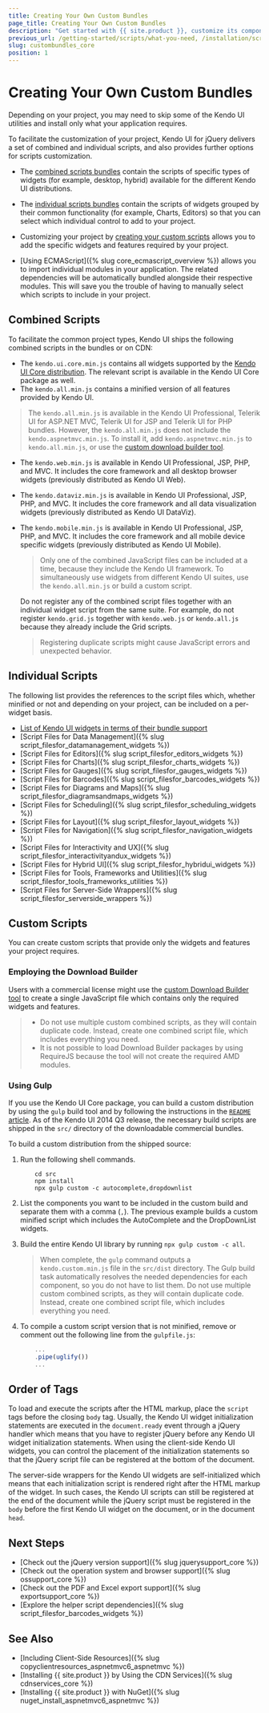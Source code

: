 ```yaml
---
title: Creating Your Own Custom Bundles
page_title: Creating Your Own Custom Bundles
description: "Get started with {{ site.product }}, customize its components according to your project, and add only the helpers that you need."
previous_url: /getting-started/scripts/what-you-need, /installation/scripts/what-you-need, installation-mvc/adding-client-side-resources/scripts/what-you-need
slug: custombundles_core
position: 1
---
```


# Creating Your Own Custom Bundles

Depending on your project, you may need to skip some of the Kendo UI utilities and install only what your application requires.  

To facilitate the customization of your project, Kendo UI for jQuery delivers a set of combined and individual scripts, and also provides further options for scripts customization.

* The [combined scripts bundles](#combined-scripts) contain the scripts of specific types of widgets (for example, desktop, hybrid) available for the different Kendo UI distributions.

* The [individual scripts bundles](#individual-scripts) contain the scripts of widgets grouped by their common functionality (for example, Charts, Editors) so that you can select which individual control to add to your project.  

* Customizing your project by [creating your custom scripts](#custom-scripts) allows you to add the specific widgets and features required by your project.

* [Using ECMAScript]({% slug core_ecmascript_overview %}) allows you to import individual modules in your application. The related dependencies will be automatically bundled alongside their respective modules. This will save you the trouble of having to manually select which scripts to include in your project.

## Combined Scripts

To facilitate the common project types, Kendo UI ships the following combined scripts in the bundles or on CDN:

*  The `kendo.ui.core.min.js` contains all widgets supported by the [Kendo UI Core distribution](https://docs.telerik.com/kendo-ui/introduction#list-of-widgets). The relevant script is available in the Kendo UI Core package as well.
*  The `kendo.all.min.js` contains a minified version of all features provided by Kendo UI.

  > The `kendo.all.min.js` is available in the Kendo UI Professional, Telerik UI for ASP.NET MVC, Telerik UI for JSP and Telerik UI for PHP bundles. However, the `kendo.all.min.js` does not include the `kendo.aspnetmvc.min.js`. To install it, add `kendo.aspnetmvc.min.js` to `kendo.all.min.js`, or use the [custom download builder tool](https://www.telerik.com/download/custom-download).

* The `kendo.web.min.js` is available in Kendo UI Professional, JSP, PHP, and MVC. It includes the core framework and all desktop browser widgets (previously distributed as Kendo UI Web).
* The `kendo.dataviz.min.js` is available in Kendo UI Professional, JSP, PHP, and MVC. It includes the core framework and all data visualization widgets (previously distributed as Kendo UI DataViz).
* The `kendo.mobile.min.js` is available in Kendo UI Professional, JSP, PHP, and MVC. It includes the core framework and all mobile device specific widgets (previously distributed as Kendo UI Mobile).

    > Only one of the combined JavaScript files can be included at a time, because they include the Kendo UI framework. To simultaneously use widgets from different Kendo UI suites, use the `kendo.all.min.js` or build a custom script.

    Do not register any of the combined script files together with an individual widget script from the same suite. For example, do not register `kendo.grid.js` together with `kendo.web.js` or `kendo.all.js` because they already include the Grid scripts.

    > Registering duplicate scripts might cause JavaScript errors and unexpected behavior.

## Individual Scripts

The following list provides the references to the script files which, whether minified or not and depending on your project, can be included on a per-widget basis.

+ [List of Kendo UI widgets in terms of their bundle support](https://docs.telerik.com/kendo-ui/introduction#list-of-widgets)
+ [Script Files for Data Management]({% slug script_filesfor_datamanagement_widgets %})
+ [Script Files for Editors]({% slug script_filesfor_editors_widgets %})
+ [Script Files for Charts]({% slug script_filesfor_charts_widgets %})
+ [Script Files for Gauges]({% slug script_filesfor_gauges_widgets %})
+ [Script Files for Barcodes]({% slug script_filesfor_barcodes_widgets %})
+ [Script Files for Diagrams and Maps]({% slug script_filesfor_diagramsandmaps_widgets %})
+ [Script Files for Scheduling]({% slug script_filesfor_scheduling_widgets %})
+ [Script Files for Layout]({% slug script_filesfor_layout_widgets %})
+ [Script Files for Navigation]({% slug script_filesfor_navigation_widgets %})
+ [Script Files for Interactivity and UX]({% slug script_filesfor_interactivityandux_widgets %})
+ [Script Files for Hybrid UI]({% slug script_filesfor_hybridui_widgets %})
+ [Script Files for Tools, Frameworks and Utilities]({% slug script_filesfor_tools_frameworks_utilities %})
+ [Script Files for Server-Side Wrappers]({% slug script_filesfor_serverside_wrappers %})

## Custom Scripts

You can create custom scripts that provide only the widgets and features your project requires.

### Employing the Download Builder

Users with a commercial license might use the [custom Download Builder tool](https://www.telerik.com/download/custom-download) to create a single JavaScript file which contains only the required widgets and features.

> * Do not use multiple custom combined scripts, as they will contain duplicate code. Instead, create one combined script file, which includes everything you need.
> * It is not possible to load Download Builder packages by using RequireJS because the tool will not create the required AMD modules.

### Using Gulp

If you use the Kendo UI Core package, you can build a custom distribution by using the `gulp` build tool and by following the instructions in the [`README` article](https://github.com/telerik/kendo-ui-core#building-only-what-you-need). As of the Kendo UI 2014 Q3 release, the necessary build scripts are shipped in the `src/` directory of the downloadable commercial bundles.

To build a custom distribution from the shipped source:

1. Run the following shell commands.

      ```batch sh
          cd src
          npm install
          npx gulp custom -c autocomplete,dropdownlist
      ```

1. List the components you want to be included in the custom build and separate them with a comma (`,`). The previous example builds a custom minified script which includes the AutoComplete and the DropDownList widgets.
1. Build the entire Kendo UI library by running `npx gulp custom -c all`.

      > When complete, the `gulp` command outputs a `kendo.custom.min.js` file in the `src/dist` directory. The Gulp build task automatically resolves the needed dependencies for each component, so you do not have to list them. Do not use multiple custom combined scripts, as they will contain duplicate code. Instead, create one combined script file, which includes everything you need.

1. To compile a custom script version that is not minified, remove or comment out the following line from the `gulpfile.js`:

      ```JavaScript
          ...
          .pipe(uglify())
          ...
      ```

## Order of Tags

To load and execute the scripts after the HTML markup, place the `script` tags before the closing `body` tag. Usually, the Kendo UI widget initialization statements are executed in the `document.ready` event through a jQuery handler which means that you have to register jQuery before any Kendo UI widget initialization statements. When using the client-side Kendo UI widgets, you can control the placement of the initialization statements so that the jQuery script file can be registered at the bottom of the document.

The server-side wrappers for the Kendo UI widgets are self-initialized which means that each initialization script is rendered right after the HTML markup of the widget. In such cases, the Kendo UI scripts can still be registered at the end of the document while the jQuery script must be registered in the `body` before the first Kendo UI widget on the document, or in the document `head`.

## Next Steps

* [Check out the jQuery version support]({% slug jquerysupport_core %})
* [Check out the operation system and browser support]({% slug ossupport_core %})
* [Check out the PDF and Excel export support]({% slug exportsupport_core %})
* [Explore the helper script dependencies]({% slug script_filesfor_barcodes_widgets %})

## See Also

* [Including Client-Side Resources]({% slug copyclientresources_aspnetmvc6_aspnetmvc %})
* [Installing {{ site.product }} by Using the CDN Services]({% slug cdnservices_core %})
* [Installing {{ site.product }} with NuGet]({% slug nuget_install_aspnetmvc6_aspnetmvc %})
